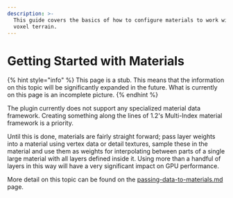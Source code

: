 ```yaml
---
description: >-
  This guide covers the basics of how to configure materials to work with a
  voxel terrain.
---
```


# Getting Started with Materials

{% hint style="info" %}
This page is a stub. This means that the information on this topic will be significantly expanded in the future. What is currently on this page is an incomplete picture.
{% endhint %}

The plugin currently does not support any specialized material data framework. Creating something along the lines of 1.2's Multi-Index material framework is a priority.

Until this is done, materials are fairly straight forward; pass layer weights into a material using vertex data or detail textures, sample these in the material and use them as weights for interpolating between parts of a single large material with all layers defined inside it. Using more than a handful of layers in this way will have a very significant impact on GPU performance.

More detail on this topic can be found on the [passing-data-to-materials.md](../../landmass-and-metagraphs/deep-dives-into-metagraphs/passing-data-to-materials.md "mention") page.
